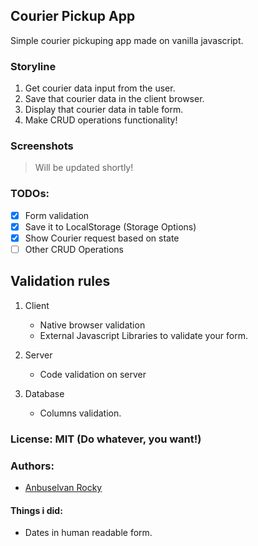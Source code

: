 ## Courier Pickup App

Simple courier pickuping app made on vanilla javascript.

### Storyline

1. Get courier data input from the user.
2. Save that courier data in the client browser.
3. Display that courier data in table form.
4. Make CRUD operations functionality!

### Screenshots

> Will be updated shortly!

### TODOs:

- [x] Form validation
- [x] Save it to LocalStorage (Storage Options)
- [x] Show Courier request based on state
- [ ] Other CRUD Operations

## Validation rules

1. Client

   - Native browser validation
   - External Javascript Libraries to validate your form.

2. Server

   - Code validation on server

3. Database

   - Columns validation.

### License: MIT (Do whatever, you want!)

### Authors:

- [Anbuselvan Rocky](https://fb.me/anburocky3)

#### Things i did:

- Dates in human readable form.
